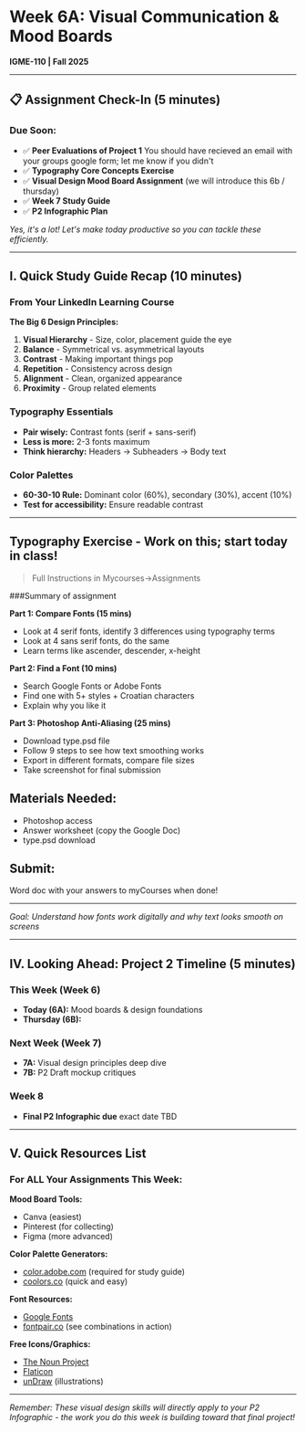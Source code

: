 # Week 6A: Visual Communication & Mood Boards
**IGME-110 | Fall 2025**

---

## 📋 Assignment Check-In (5 minutes)

### Due Soon:
- ✅ **Peer Evaluations of Project 1** You should have recieved an email with your groups google form; let me know if you didn't
- ✅ **Typography Core Concepts Exercise**
- ✅ **Visual Design Mood Board Assignment**  (we will introduce this 6b / thursday)
- ✅ **Week 7 Study Guide**
- ✅ **P2 Infographic Plan** 

*Yes, it's a lot! Let's make today productive so you can tackle these efficiently.*

---

## I. Quick Study Guide Recap (10 minutes)

### From Your LinkedIn Learning Course
**The Big 6 Design Principles:**
1. **Visual Hierarchy** - Size, color, placement guide the eye
2. **Balance** - Symmetrical vs. asymmetrical layouts
3. **Contrast** - Making important things pop
4. **Repetition** - Consistency across design
5. **Alignment** - Clean, organized appearance
6. **Proximity** - Group related elements

### Typography Essentials
- **Pair wisely:** Contrast fonts (serif + sans-serif)
- **Less is more:** 2-3 fonts maximum
- **Think hierarchy:** Headers → Subheaders → Body text

### Color Palettes
- **60-30-10 Rule:** Dominant color (60%), secondary (30%), accent (10%)
- **Test for accessibility:** Ensure readable contrast

---
## Typography Exercise - Work on this; start today in class!

> Full Instructions in Mycourses->Assignments

###Summary of assignment

**Part 1: Compare Fonts (15 mins)**
- Look at 4 serif fonts, identify 3 differences using typography terms
- Look at 4 sans serif fonts, do the same
- Learn terms like ascender, descender, x-height

**Part 2: Find a Font (10 mins)** 
- Search Google Fonts or Adobe Fonts
- Find one with 5+ styles + Croatian characters
- Explain why you like it

**Part 3: Photoshop Anti-Aliasing (25 mins)**
- Download type.psd file
- Follow 9 steps to see how text smoothing works
- Export in different formats, compare file sizes
- Take screenshot for final submission

## Materials Needed:
- Photoshop access
- Answer worksheet (copy the Google Doc)
- type.psd download

## Submit:
Word doc with your answers to myCourses when done!

---

*Goal: Understand how fonts work digitally and why text looks smooth on screens*

---

## IV. Looking Ahead: Project 2 Timeline (5 minutes)

### This Week (Week 6)
- **Today (6A):** Mood boards & design foundations
- **Thursday (6B):**

### Next Week (Week 7)
- **7A:** Visual design principles deep dive
- **7B:** P2 Draft mockup critiques

### Week 8
- **Final P2 Infographic due** exact date TBD

---

## V. Quick Resources List

### For ALL Your Assignments This Week:

**Mood Board Tools:**
- Canva (easiest)
- Pinterest (for collecting)
- Figma (more advanced)

**Color Palette Generators:**
- [color.adobe.com](https://color.adobe.com) (required for study guide)
- [coolors.co](https://coolors.co) (quick and easy)

**Font Resources:**
- [Google Fonts](https://fonts.google.com)
- [fontpair.co](https://fontpair.co) (see combinations in action)

**Free Icons/Graphics:**
- [The Noun Project](https://thenounproject.com)
- [Flaticon](https://www.flaticon.com)
- [unDraw](https://undraw.co) (illustrations)



---

*Remember: These visual design skills will directly apply to your P2 Infographic - the work you do this week is building toward that final project!*
